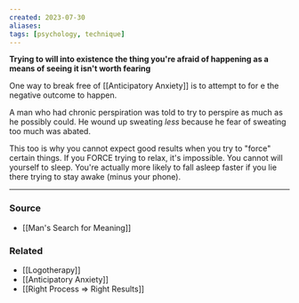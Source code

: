 ```yaml
---
created: 2023-07-30
aliases: 
tags: [psychology, technique]
---
```

**Trying to will into existence the thing you're afraid of happening as a means of seeing it isn't worth fearing**

One way to break free of [[Anticipatory Anxiety]] is to attempt to for e the negative outcome to happen. 

A man who had chronic perspiration was told to try to perspire as much as he possibly could. He wound up sweating *less* because he fear of sweating too much was abated. 

This too is why you cannot expect good results when you try to "force" certain things. If you FORCE trying to relax, it's impossible. You cannot will yourself to sleep. You're actually more likely to fall asleep faster if you lie there trying to stay awake (minus your phone).

****
### Source
- [[Man's Search for Meaning]]

### Related
- [[Logotherapy]]
- [[Anticipatory Anxiety]]
- [[Right Process ⇒ Right Results]]
 